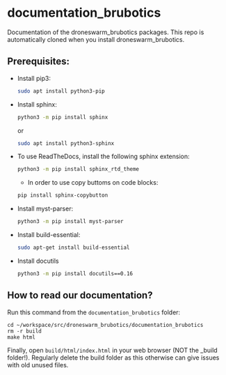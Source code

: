 # documentation_brubotics

Documentation of the droneswarm_brubotics packages.
This repo is automatically cloned when you install droneswarm_brubotics.

## Prerequisites:

* Install pip3:
  ``` bash
  sudo apt install python3-pip
  ```

* Install sphinx:
  ``` bash
  python3 -m pip install sphinx
  ```
  or 

  ``` bash
  sudo apt install python3-sphinx
  ```
* To use ReadTheDocs, install the following sphinx extension:
  ``` bash
  python3 -m pip install sphinx_rtd_theme
  ```

  * In order to use copy buttoms on code blocks:
  ```bash
  pip install sphinx-copybutton
  ```

* Install myst-parser:
  ``` bash
  python3 -m pip install myst-parser
  ```

* Install build-essential:
  ``` bash
  sudo apt-get install build-essential
  ```

* Install docutils
  ```bash
  python3 -m pip install docutils==0.16
  ```

## How to read our documentation?

Run this command from the `documentation_brubotics` folder:

```
cd ~/workspace/src/droneswarm_brubotics/documentation_brubotics
rm -r build
make html
```

Finally, open `build/html/index.html` in your web browser (NOT the _build folder!).
Regularly delete the build folder as this otherwise can give issues with old unused files.
